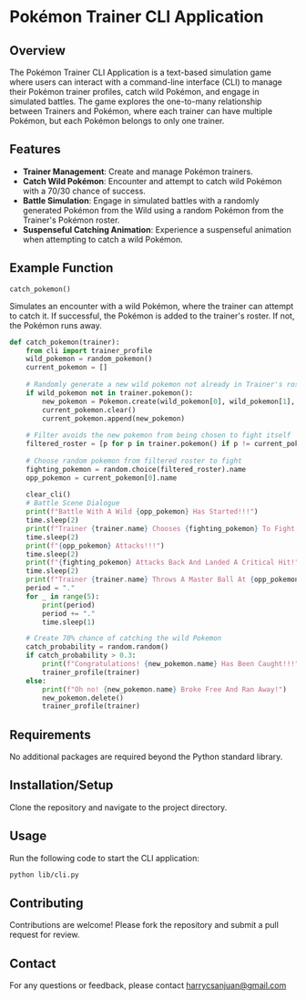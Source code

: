 # Pokémon Trainer CLI Application

## Overview

The Pokémon Trainer CLI Application is a text-based simulation game where users can interact with a command-line interface (CLI) to manage their Pokémon trainer profiles, catch wild Pokémon, and engage in simulated battles. The game explores the one-to-many relationship between Trainers and Pokémon, where each trainer can have multiple Pokémon, but each Pokémon belongs to only one trainer.

## Features

- **Trainer Management**: Create and manage Pokémon trainers.
- **Catch Wild Pokémon**: Encounter and attempt to catch wild Pokémon with a 70/30 chance of success.
- **Battle Simulation**: Engage in simulated battles with a randomly generated Pokémon from the Wild using a random Pokémon from the Trainer's Pokémon roster.
- **Suspenseful Catching Animation**: Experience a suspenseful animation when attempting to catch a wild Pokémon.

## Example Function

`catch_pokemon()`

Simulates an encounter with a wild Pokémon, where the trainer can attempt to catch it. If successful, the Pokémon is added to the trainer's roster. If not, the Pokémon runs away.

```python
def catch_pokemon(trainer):
    from cli import trainer_profile
    wild_pokemon = random_pokemon()
    current_pokemon = []
    
    # Randomly generate a new wild pokemon not already in Trainer's roster
    if wild_pokemon not in trainer.pokemon():
        new_pokemon = Pokemon.create(wild_pokemon[0], wild_pokemon[1], trainer.id)
        current_pokemon.clear()
        current_pokemon.append(new_pokemon)
    
    # Filter avoids the new pokemon from being chosen to fight itself
    filtered_roster = [p for p in trainer.pokemon() if p != current_pokemon[0]]
    
    # Choose random pokemon from filtered roster to fight
    fighting_pokemon = random.choice(filtered_roster).name
    opp_pokemon = current_pokemon[0].name
    
    clear_cli()
    # Battle Scene Dialogue
    print(f"Battle With A Wild {opp_pokemon} Has Started!!!")
    time.sleep(2)
    print(f"Trainer {trainer.name} Chooses {fighting_pokemon} To Fight {opp_pokemon}!!!")
    time.sleep(2)
    print(f"{opp_pokemon} Attacks!!!")
    time.sleep(2)
    print(f"{fighting_pokemon} Attacks Back And Landed A Critical Hit!")
    time.sleep(2)
    print(f"Trainer {trainer.name} Throws A Master Ball At {opp_pokemon}!")
    period = "."
    for _ in range(5):
        print(period)
        period += "."
        time.sleep(1)

    # Create 70% chance of catching the wild Pokemon
    catch_probability = random.random()
    if catch_probability > 0.3:
        print(f"Congratulations! {new_pokemon.name} Has Been Caught!!!")
        trainer_profile(trainer)
    else:
        print(f"Oh no! {new_pokemon.name} Broke Free And Ran Away!")
        new_pokemon.delete()
        trainer_profile(trainer)
```

## Requirements

No additional packages are required beyond the Python standard library.

## Installation/Setup

Clone the repository and navigate to the project directory. 

## Usage
Run the following code to start the CLI application:

```sh
python lib/cli.py
```

## Contributing
Contributions are welcome! Please fork the repository and submit a pull request for review.

## Contact
For any questions or feedback, please contact harrycsanjuan@gmail.com